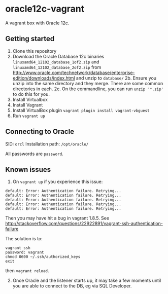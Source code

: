 # oracle12c-vagrant
A vagrant box with Oracle 12c.

## Getting started
1. Clone this repository
2. Download the Oracle Database 12c binaries `linuxamd64_12102_database_1of2.zip` and `linuxamd64_12102_database_2of2.zip`
from http://www.oracle.com/technetwork/database/enterprise-edition/downloads/index.html and unzip to `database/`
2b. Ensure you unzip into the same directory and they merge. There are some common directories in each.
2c. On the commandline, you can run `unzip '*.zip'` to do this for you.
3. Install Virtualbox
4. Install Vagrant
5. Install VirtualBox plugin `vagrant plugin install vagrant-vbguest`
6. Run `vagrant up`

## Connecting to Oracle
SID: `orcl`
Installation path: `/opt/oracle/`

All passwords are `password`.

## Known issues

1. On `vagrant up` if you experience this issue:
````
default: Error: Authentication failure. Retrying...
default: Error: Authentication failure. Retrying...
default: Error: Authentication failure. Retrying...
default: Error: Authentication failure. Retrying...
default: Error: Authentication failure. Retrying...
````
Then you may have hit a bug in vagrant 1.8.5. See
http://stackoverflow.com/questions/22922891/vagrant-ssh-authentication-failure

The solution is to:
````
vagrant ssh 
password: vagrant 
chmod 0600 ~/.ssh/authorized_keys
exit
````

then `vagrant reload`.

2. Once Oracle and the listener starts up, it may take a few moments until you are able to connect to the DB, eg via SQL Developer.

